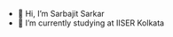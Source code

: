 - 👋 Hi, I’m Sarbajit Sarkar
- 🌱 I’m currently studying at IISER Kolkata

<!---
Sarbajit16108/Sarbajit16108 is a ✨ special ✨ repository because its `README.md` (this file) appears on your GitHub profile.
You can click the Preview link to take a look at your changes.
--->
